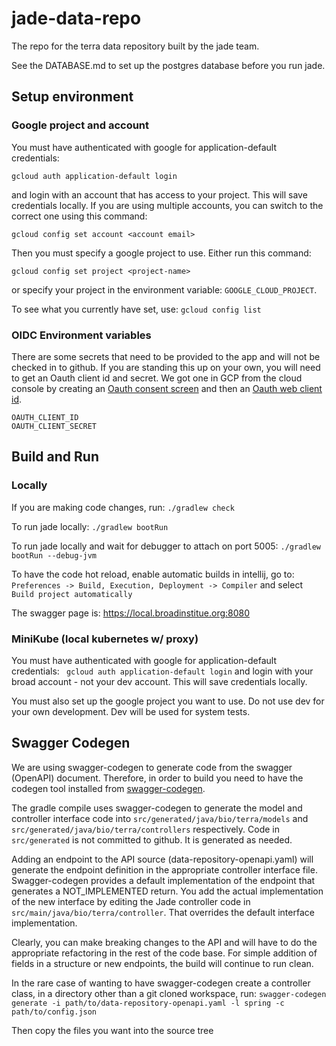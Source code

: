 # jade-data-repo
The repo for the terra data repository built by the jade team.

See the DATABASE.md to set up the postgres database before you run jade.

## Setup environment
### Google project and account
You must have authenticated with google for application-default credentials: 
	
	gcloud auth application-default login
and login with an account that has access to your project. This will save credentials locally. If you are using multiple accounts, you can switch to the correct one using this command: 

    gcloud config set account <account email>

Then you must specify a google project to use. Either run this command: 


    gcloud config set project <project-name>
    
or specify your project in the environment variable: `GOOGLE_CLOUD_PROJECT`.

To see what you currently have set, use: `gcloud config list`

### OIDC Environment variables

There are some secrets that need to be provided to the app and will not be checked in
to github. If you are standing this up on your own, you will need to get an Oauth client
id and secret. We got one in GCP from the cloud console by creating an
[Oauth consent screen](https://console.cloud.google.com/apis/credentials/consent)
and then an [Oauth web client id](https://console.cloud.google.com/apis/credentials).

    OAUTH_CLIENT_ID
    OAUTH_CLIENT_SECRET

## Build and Run
### Locally

If you are making code changes, run:
`./gradlew check`

To run jade locally:
`./gradlew bootRun`

To run jade locally and wait for debugger to attach on port 5005:
`./gradlew bootRun --debug-jvm`

To have the code hot reload, enable automatic builds in intellij, go to:
`Preferences -> Build, Execution, Deployment -> Compiler`
and select `Build project automatically`

The swagger page is:
https://local.broadinstitue.org:8080

### MiniKube (local kubernetes w/ proxy)

You must have authenticated with google for application-default credentials: ` gcloud auth application-default login` and login with your broad account - not your dev account. This will save credentials locally. 

You must also set up the google project you want to use. Do not use dev for your own development. Dev will be used for system tests. 

## Swagger Codegen

We are using swagger-codegen to generate code from the swagger (OpenAPI) document. Therefore, in order to build
you need to have the codegen tool installed from [swagger-codegen](https://swagger.io/docs/open-source-tools/swagger-codegen/).

The gradle compile uses swagger-codegen to generate the model and controller interface code into
`src/generated/java/bio/terra/models` and `src/generated/java/bio/terra/controllers` respectively. Code in
`src/generated` is not committed to github. It is generated as needed.

Adding an endpoint to the API source (data-repository-openapi.yaml) will generate the endpoint definition in the
appropriate controller interface file. Swagger-codegen provides a default implementation of the endpoint that generates
a NOT_IMPLEMENTED return. You add the actual implementation of the new interface by editing the Jade controller code
in `src/main/java/bio/terra/controller`. That overrides the default interface implementation.

Clearly, you can make breaking changes to the API and will have to do the appropriate refactoring in the rest of
the code base. For simple addition of fields in a structure or new endpoints, the build will continue to run clean.

In the rare case of wanting to have swagger-codegen create a controller class,
in a directory other than a git cloned workspace, run:
`swagger-codegen generate -i path/to/data-repository-openapi.yaml -l spring -c path/to/config.json`

Then copy the files you want into the source tree

